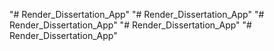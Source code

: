 "# Render_Dissertation_App" 
"# Render_Dissertation_App" 
"# Render_Dissertation_App" 
"# Render_Dissertation_App" 
"# Render_Dissertation_App" 
